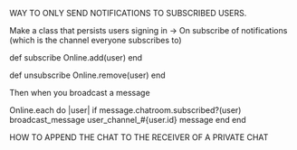 WAY TO ONLY SEND NOTIFICATIONS TO SUBSCRIBED USERS.

Make a class that persists users signing in ->
On subscribe of notifications (which is the channel everyone subscribes to)

def subscribe
  Online.add(user)
end

def unsubscribe
  Online.remove(user)
end

Then when you broadcast a message

Online.each do |user|
  if message.chatroom.subscribed?(user)
    broadcast_message user_channel_#{user.id} message
  end
end



HOW TO APPEND THE CHAT TO THE RECEIVER OF A PRIVATE CHAT

